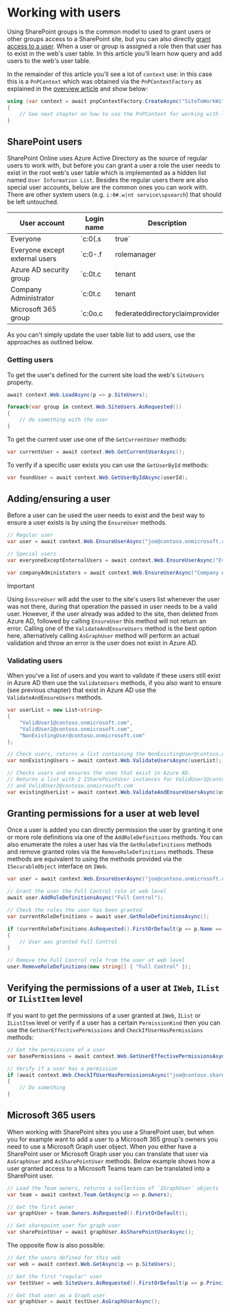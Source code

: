 # Working with users

Using SharePoint groups is the common model to used to grant users or other groups access to a SharePoint site, but you can also directly [grant access to a user](./security-intro.md#assigning-roles). When a user or group is assigned a role then that user has to exist in the web's user table. In this article you'll learn how query and add users to the web's user table.

In the remainder of this article you'll see a lot of `context` use: in this case this is a `PnPContext` which was obtained via the `PnPContextFactory` as explained in the [overview article](readme.md) and show below:

```csharp
using (var context = await pnpContextFactory.CreateAsync("SiteToWorkWith"))
{
    // See next chapter on how to use the PnPContext for working with lists
}
```

## SharePoint users

SharePoint Online uses Azure Active Directory as the source of regular users to work with, but before you can grant a user a role the user needs to exist in the root web's user table which is implemented as a hidden list named `User Information List`. Besides the regular users there are also special user accounts, below are the common ones you can work with. There are other system users (e.g. `i:0#.w|nt service\spsearch`) that should be left untouched.

User account | Login name | Description
-------------|------------|------------
Everyone | `c:0(.s|true` | Use this user to represent all users in your organization
Everyone except external users | `c:0-.f|rolemanager|spo-grid-all-users/<guid>` | Use this user to represent all users except the internal users in your organization
Azure AD security group | `c:0t.c|tenant|<guid>` | You can add an Azure AD security group to a SharePoint Group or directly grant it a role by using this login name. The `<guid>` is the Azure AD object id of the security group
Company Administrator | `c:0t.c|tenant|<guid>` | Company Administrator translated to a group containing all the tenant level SharePoint administrators. The `<guid>` is the Azure AD object id of the security group
Microsoft 365 group | `c:0o.c|federateddirectoryclaimprovider|<guid>` | You can add a Microsoft 365 group to a SharePoint Group or directly grant it a role by using this login name. The `<guid>` is the Azure AD object id of the Microsoft 365 group. Note that adding this Microsoft 365 group will grant it's members access

As you can't simply update the user table list to add users, use the approaches as outlined below.

### Getting users

To get the user's defined for the current site load the web's `SiteUsers` property.

```csharp
await context.Web.LoadAsync(p => p.SiteUsers);

foreach(var group in context.Web.SiteUsers.AsRequested())
{
    // do something with the user
}
```

To get the current user use one of the `GetCurrentUser` methods:

```csharp
var currentUser = await context.Web.GetCurrentUserAsync();
```

To verify if a specific user exists you can use the `GetUserById` methods:

```csharp
var foundUser = await context.Web.GetUserByIdAsync(userId);
```

## Adding/ensuring a user

Before a user can be used the user needs to exist and the best way to ensure a user exists is by using the `EnsureUser` methods.

```csharp
// Regular user
var user = await context.Web.EnsureUserAsync("joe@contoso.onmicrosoft.com");

// Special users
var everyoneExceptEnternalUsers = await context.Web.EnsureUserAsync("Everyone except external users");

var companyAdministators = await context.Web.EnsureUserAsync("Company Administrator");

```

> [!Important]
> Using `EnsureUser` will add the user to the site's users list whenever the user was not there, during that operation the passed in user needs to be a valid user. However, if the user already was added to the site, then deleted from Azure AD, followed by calling `EnsureUser` this method will not return an error. Calling one of the `ValidateAndEnsureUsers` method is the best option here, alternatively calling `AsGraphUser` method will perform an actual validation and throw an error is the user does not exist in Azure AD.

### Validating users

When you've a list of users and you want to validate if these users still exist in Azure AD then use the `ValidateUsers` methods, if you also want to ensure (see previous chapter) that exist in Azure AD use the `ValidateAndEnsureUsers` methods.

```csharp
var userList = new List<string> 
{ 
    "ValidUser1@contoso.onmicrosoft.com", 
    "ValidUser2@contoso.onmicrosoft.com", 
    "NonExistingUser@contoso.onmicrosoft.com" 
};

// Check users, returns a list containing the NonExistingUser@contoso.onmicrosoft.com user
var nonExistingUsers = await context.Web.ValidateUsersAsync(userList);

// Checks users and ensures the ones that exist in Azure AD. 
// Returns a list with 2 ISharePointUser instances for ValidUser1@contoso.onmicrosoft.com
// and ValidUser2@contoso.onmicrosoft.com
var existingUserList = await context.Web.ValidateAndEnsureUsersAsync(userList);
```

## Granting permissions for a user at web level

Once a user is added you can directly permission the user by granting it one or more role definitions via one of the `AddRoleDefinitions` methods. You can also enumerate the roles a user has via the `GetRoleDefinitions` methods and remove granted roles via the `RemoveRoleDefinitions` methods. These methods are equivalent to using the methods provided via the `ISecurableObject` interface on `IWeb`.

```csharp
var user = await context.Web.EnsureUserAsync("joe@contoso.onmicrosoft.com");

// Grant the user the Full Control role at web level
await user.AddRoleDefinitionsAsync("Full Control");

// Check the roles the user has been granted
var currentRoleDefinitions = await user.GetRoleDefinitionsAsync();

if (currentRoleDefinitions.AsRequested().FirstOrDefault(p => p.Name == "Full Control"))
{
    // User was granted Full Control
}

// Remove the Full Control role from the user at web level
user.RemoveRoleDefinitions(new string[] { "Full Control" });
```

## Verifying the permissions of a user at `IWeb`, `IList` or `IListItem` level

If you want to get the permissions of a user granted at `IWeb`, `IList` or `IListItem` level or verify if a user has a certain `PermissionKind` then you can use the `GetUserEffectivePermissions` and `CheckIfUserHasPermissions` methods:

```csharp
// Get the permissions of a user
var basePermissions = await context.Web.GetUserEffectivePermissionsAsync("joe@contoso.sharepoint.com");

// Verify if a user has a permission
if (await context.Web.CheckIfUserHasPermissionsAsync("joe@contoso.sharepoint.com", PermissionKind.AddListItems))
{
    // Do something
}
```

## Microsoft 365 users

When working with SharePoint sites you use a SharePoint user, but when you for example want to add a user to a Microsoft 365 group's owners you need to use a Microsoft Graph user object. When you either have a SharePoint user or Microsoft Graph user you can translate that user via `AsGraphUser` and `AsSharePointUser` methods. Below example shows how a user granted access to a Microsoft Teams team can be translated into a SharePoint user.

```csharp
// Load the Team owners, returns a collection of `IGraphUser` objects
var team = await context.Team.GetAsync(p => p.Owners);

// Get the first owner
var graphUser = team.Owners.AsRequested().FirstOrDefault();

// Get sharepoint user for graph user
var sharePointUser = await graphUser.AsSharePointUserAsync();
```

The opposite flow is also possible:

```csharp
// Get the users defined for this web
var web = await context.Web.GetAsync(p => p.SiteUsers);

// Get the first "regular" user
var testUser = web.SiteUsers.AsRequested().FirstOrDefault(p => p.PrincipalType == PrincipalType.User);

// Get that user as a Graph user
var graphUser = await testUser.AsGraphUserAsync();
```
